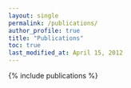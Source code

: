 ```yaml
---
layout: single
permalink: /publications/
author_profile: true
title: "Publications"
toc: true
last_modified_at: April 15, 2012
---
```


{% include publications %}
